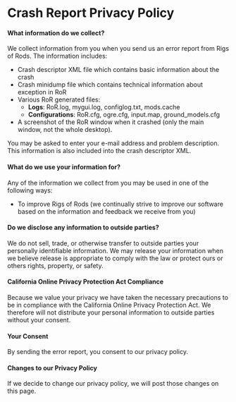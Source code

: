 Crash Report Privacy Policy
============

#### What information do we collect?
We collect information from you when you send us an error report from Rigs of Rods. The information includes:

* Crash descriptor XML file which contains basic information about the crash
* Crash minidump file which contains technical information about exception in RoR
* Various RoR generated files:
    * **Logs**: RoR.log, mygui.log, configlog.txt, mods.cache
    * **Configurations**: RoR.cfg, ogre.cfg, input.map, ground_models.cfg
* A screenshot of the RoR window when it crashed (only the main window, not the whole desktop).

You may be asked to enter your e-mail address and problem description. This information is also included into the crash descriptor XML.

#### What do we use your information for?
Any of the information we collect from you may be used in one of the following ways:

* To improve Rigs of Rods (we continually strive to improve our software based on the information and feedback we receive from you)

#### Do we disclose any information to outside parties?
We do not sell, trade, or otherwise transfer to outside parties your personally identifiable information. We may release your information when we believe release is appropriate to comply with the law or protect ours or others rights, property, or safety.

#### California Online Privacy Protection Act Compliance
Because we value your privacy we have taken the necessary precautions to be in compliance with the California Online Privacy Protection Act. We therefore will not distribute your personal information to outside parties without your consent.

#### Your Consent
By sending the error report, you consent to our privacy policy.

#### Changes to our Privacy Policy
If we decide to change our privacy policy, we will post those changes on this page.
